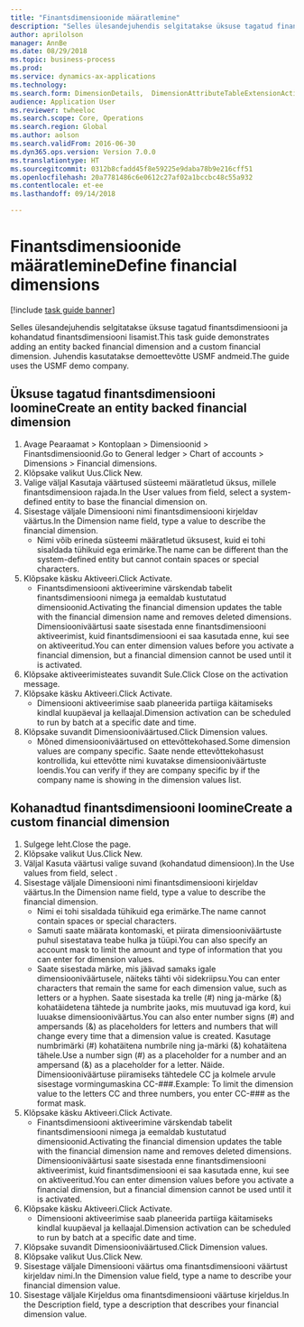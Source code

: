 ```yaml
--- 
title: "Finantsdimensioonide määratlemine"
description: "Selles ülesandejuhendis selgitatakse üksuse tagatud finantsdimensiooni ja kohandatud finantsdimensiooni lisamist."
author: aprilolson
manager: AnnBe
ms.date: 08/29/2018
ms.topic: business-process
ms.prod: 
ms.service: dynamics-ax-applications
ms.technology: 
ms.search.form: DimensionDetails,  DimensionAttributeTableExtensionActivate, DimensionValueDetails
audience: Application User
ms.reviewer: twheeloc
ms.search.scope: Core, Operations
ms.search.region: Global
ms.author: aolson
ms.search.validFrom: 2016-06-30
ms.dyn365.ops.version: Version 7.0.0
ms.translationtype: HT
ms.sourcegitcommit: 0312b8cfadd45f8e59225e9daba78b9e216cff51
ms.openlocfilehash: 20a7781486c6e0612c27af02a1bccbc48c55a932
ms.contentlocale: et-ee
ms.lasthandoff: 09/14/2018

---
```

# <a name="define-financial-dimensions"></a><span data-ttu-id="57d6f-103">Finantsdimensioonide määratlemine</span><span class="sxs-lookup"><span data-stu-id="57d6f-103">Define financial dimensions</span></span>

[!include [task guide banner](../../includes/task-guide-banner.md)]

<span data-ttu-id="57d6f-104">Selles ülesandejuhendis selgitatakse üksuse tagatud finantsdimensiooni ja kohandatud finantsdimensiooni lisamist.</span><span class="sxs-lookup"><span data-stu-id="57d6f-104">This task guide demonstrates adding an entity backed financial dimension and a custom financial dimension.</span></span>  <span data-ttu-id="57d6f-105">Juhendis kasutatakse demoettevõtte USMF andmeid.</span><span class="sxs-lookup"><span data-stu-id="57d6f-105">The guide uses the USMF demo company.</span></span>


## <a name="create-an-entity-backed-financial-dimension"></a><span data-ttu-id="57d6f-106">Üksuse tagatud finantsdimensiooni loomine</span><span class="sxs-lookup"><span data-stu-id="57d6f-106">Create an entity backed financial dimension</span></span>
1. <span data-ttu-id="57d6f-107">Avage Pearaamat > Kontoplaan > Dimensioonid > Finantsdimensioonid.</span><span class="sxs-lookup"><span data-stu-id="57d6f-107">Go to General ledger > Chart of accounts > Dimensions > Financial dimensions.</span></span>
2. <span data-ttu-id="57d6f-108">Klõpsake valikut Uus.</span><span class="sxs-lookup"><span data-stu-id="57d6f-108">Click New.</span></span>
3. <span data-ttu-id="57d6f-109">Valige väljal Kasutaja väärtused süsteemi määratletud üksus, millele finantsdimensioon rajada.</span><span class="sxs-lookup"><span data-stu-id="57d6f-109">In the User values from field, select a system-defined entity to base the financial dimension on.</span></span> 
4. <span data-ttu-id="57d6f-110">Sisestage väljale Dimensiooni nimi finantsdimensiooni kirjeldav väärtus.</span><span class="sxs-lookup"><span data-stu-id="57d6f-110">In the Dimension name field, type a value to describe the financial dimension.</span></span>
    * <span data-ttu-id="57d6f-111">Nimi võib erineda süsteemi määratletud üksusest, kuid ei tohi sisaldada tühikuid ega erimärke.</span><span class="sxs-lookup"><span data-stu-id="57d6f-111">The name can be different than the system-defined entity but cannot contain spaces or special characters.</span></span>  
5. <span data-ttu-id="57d6f-112">Klõpsake käsku Aktiveeri.</span><span class="sxs-lookup"><span data-stu-id="57d6f-112">Click Activate.</span></span>
    * <span data-ttu-id="57d6f-113">Finantsdimensiooni aktiveerimine värskendab tabelit finantsdimensiooni nimega ja eemaldab kustutatud dimensioonid.</span><span class="sxs-lookup"><span data-stu-id="57d6f-113">Activating the financial dimension updates the table with the financial dimension name and removes deleted dimensions.</span></span> <span data-ttu-id="57d6f-114">Dimensiooniväärtusi saate sisestada enne finantsdimensiooni aktiveerimist, kuid finantsdimensiooni ei saa kasutada enne, kui see on aktiveeritud.</span><span class="sxs-lookup"><span data-stu-id="57d6f-114">You can enter dimension values before you activate a financial dimension, but a financial dimension cannot be used until it is activated.</span></span>  
6. <span data-ttu-id="57d6f-115">Klõpsake aktiveerimisteates suvandit Sule.</span><span class="sxs-lookup"><span data-stu-id="57d6f-115">Click Close on the activation message.</span></span>
7. <span data-ttu-id="57d6f-116">Klõpsake käsku Aktiveeri.</span><span class="sxs-lookup"><span data-stu-id="57d6f-116">Click Activate.</span></span>
    * <span data-ttu-id="57d6f-117">Dimensiooni aktiveerimise saab planeerida partiiga käitamiseks kindlal kuupäeval ja kellaajal.</span><span class="sxs-lookup"><span data-stu-id="57d6f-117">Dimension activation can be scheduled to run by batch at a specific date and time.</span></span>  
8. <span data-ttu-id="57d6f-118">Klõpsake suvandit Dimensiooniväärtused.</span><span class="sxs-lookup"><span data-stu-id="57d6f-118">Click Dimension values.</span></span>
    * <span data-ttu-id="57d6f-119">Mõned dimensiooniväärtused on ettevõttekohased.</span><span class="sxs-lookup"><span data-stu-id="57d6f-119">Some dimension values are company specific.</span></span> <span data-ttu-id="57d6f-120">Saate nende ettevõttekohasust kontrollida, kui ettevõtte nimi kuvatakse dimensiooniväärtuste loendis.</span><span class="sxs-lookup"><span data-stu-id="57d6f-120">You can verify if they are company specific by if the company name is showing in the dimension values list.</span></span>  

## <a name="create-a-custom-financial-dimension"></a><span data-ttu-id="57d6f-121">Kohanadtud finantsdimensiooni loomine</span><span class="sxs-lookup"><span data-stu-id="57d6f-121">Create a custom financial dimension</span></span>
1. <span data-ttu-id="57d6f-122">Sulgege leht.</span><span class="sxs-lookup"><span data-stu-id="57d6f-122">Close the page.</span></span>
2. <span data-ttu-id="57d6f-123">Klõpsake valikut Uus.</span><span class="sxs-lookup"><span data-stu-id="57d6f-123">Click New.</span></span>
3. <span data-ttu-id="57d6f-124">Väljal Kasuta väärtusi valige suvand <Custom dimension> (kohandatud dimensioon).</span><span class="sxs-lookup"><span data-stu-id="57d6f-124">In the Use values from field, select <Custom dimension>.</span></span>
4. <span data-ttu-id="57d6f-125">Sisestage väljale Dimensiooni nimi finantsdimensiooni kirjeldav väärtus.</span><span class="sxs-lookup"><span data-stu-id="57d6f-125">In the Dimension name field, type a value to describe the financial dimension.</span></span>
    * <span data-ttu-id="57d6f-126">Nimi ei tohi sisaldada tühikuid ega erimärke.</span><span class="sxs-lookup"><span data-stu-id="57d6f-126">The name cannot contain spaces or special characters.</span></span>  
    * <span data-ttu-id="57d6f-127">Samuti saate määrata kontomaski, et piirata dimensiooniväärtuste puhul sisestatava teabe hulka ja tüüpi.</span><span class="sxs-lookup"><span data-stu-id="57d6f-127">You can also specify an account mask to limit the amount and type of information that you can enter for dimension values.</span></span>   
    * <span data-ttu-id="57d6f-128">Saate sisestada märke, mis jäävad samaks igale dimensiooniväärtusele, näiteks tähti või sidekriipsu.</span><span class="sxs-lookup"><span data-stu-id="57d6f-128">You can enter characters that remain the same for each dimension value, such as letters or a hyphen.</span></span> <span data-ttu-id="57d6f-129">Saate sisestada ka trelle (#) ning ja-märke (&) kohatäidetena tähtede ja numbrite jaoks, mis muutuvad iga kord, kui luuakse dimensiooniväärtus.</span><span class="sxs-lookup"><span data-stu-id="57d6f-129">You can also enter number signs (#) and ampersands (&) as placeholders for letters and numbers that will change every time that a dimension value is created.</span></span> <span data-ttu-id="57d6f-130">Kasutage numbrimärki (#) kohatäitena numbrile ning ja-märki (&) kohatäitena tähele.</span><span class="sxs-lookup"><span data-stu-id="57d6f-130">Use a number sign (#) as a placeholder for a number and an ampersand (&) as a placeholder for a letter.</span></span>  <span data-ttu-id="57d6f-131">Näide. Dimensiooniväärtuse piiramiseks tähtedele CC ja kolmele arvule sisestage vormingumaskina CC-###.</span><span class="sxs-lookup"><span data-stu-id="57d6f-131">Example: To limit the dimension value to the letters CC and three numbers, you enter CC-### as the format mask.</span></span>  
5. <span data-ttu-id="57d6f-132">Klõpsake käsku Aktiveeri.</span><span class="sxs-lookup"><span data-stu-id="57d6f-132">Click Activate.</span></span>
    * <span data-ttu-id="57d6f-133">Finantsdimensiooni aktiveerimine värskendab tabelit finantsdimensiooni nimega ja eemaldab kustutatud dimensioonid.</span><span class="sxs-lookup"><span data-stu-id="57d6f-133">Activating the financial dimension updates the table with the financial dimension name and removes deleted dimensions.</span></span> <span data-ttu-id="57d6f-134">Dimensiooniväärtusi saate sisestada enne finantsdimensiooni aktiveerimist, kuid finantsdimensiooni ei saa kasutada enne, kui see on aktiveeritud.</span><span class="sxs-lookup"><span data-stu-id="57d6f-134">You can enter dimension values before you activate a financial dimension, but a financial dimension cannot be used until it is activated.</span></span>  
6. <span data-ttu-id="57d6f-135">Klõpsake käsku Aktiveeri.</span><span class="sxs-lookup"><span data-stu-id="57d6f-135">Click Activate.</span></span>
    * <span data-ttu-id="57d6f-136">Dimensiooni aktiveerimise saab planeerida partiiga käitamiseks kindlal kuupäeval ja kellaajal.</span><span class="sxs-lookup"><span data-stu-id="57d6f-136">Dimension activation can be scheduled to run by batch at a specific date and time.</span></span>  
7. <span data-ttu-id="57d6f-137">Klõpsake suvandit Dimensiooniväärtused.</span><span class="sxs-lookup"><span data-stu-id="57d6f-137">Click Dimension values.</span></span>
8. <span data-ttu-id="57d6f-138">Klõpsake valikut Uus.</span><span class="sxs-lookup"><span data-stu-id="57d6f-138">Click New.</span></span>
9. <span data-ttu-id="57d6f-139">Sisestage väljale Dimensiooni väärtus oma finantsdimensiooni väärtust kirjeldav nimi.</span><span class="sxs-lookup"><span data-stu-id="57d6f-139">In the Dimension value field, type a name to describe your financial dimension value.</span></span>
10. <span data-ttu-id="57d6f-140">Sisestage väljale Kirjeldus oma finantsdimensiooni väärtuse kirjeldus.</span><span class="sxs-lookup"><span data-stu-id="57d6f-140">In the Description field, type a description that describes your financial dimension value.</span></span>


